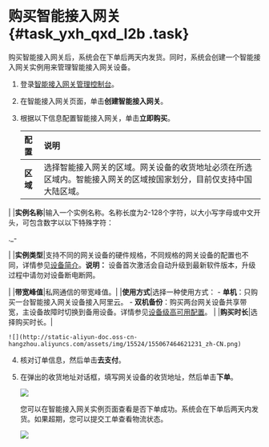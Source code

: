 # 购买智能接入网关 {#task_yxh_qxd_l2b .task}

购买智能接入网关后，系统会在下单后两天内发货。同时，系统会创建一个智能接入网关实例用来管理智能接入网关设备。

1.  登录[智能接入网关管理控制台](https://smartag.console.aliyun.com)。 
2.  在智能接入网关页面，单击**创建智能接入网关**。 
3.  根据以下信息配置智能接入网关，单击**立即购买**。 

    |配置|说明|
    |:-|:-|
    |**区域**|选择智能接入网关的区域。网关设备的收货地址必须在所选区域内。智能接入网关的区域按国家划分，目前仅支持中国大陆区域。

|
    |**实例名称**|输入一个实例名称。名称长度为2-128个字符，以大小写字母或中文开头，可包含数字以以下特殊字符：

.\_-

|
    |**实例类型**|支持不同的网关设备的硬件规格，不同规格的网关设备的配置也不同，详情参见[设备简介](../../../../../intl.zh-CN/产品简介/智能接入网关设备/设备简介.md#)。**说明：** 设备首次激活会自动升级到最新软件版本，升级过程中请勿对设备断电断网。

|
    |**带宽峰值**|私网通信的带宽峰值。|
    |**使用方式**|选择一种使用方式：    -   **单机**：只购买一台智能接入网关设备接入阿里云。
    -   **双机备份**：购买两台网关设备共享带宽，主设备故障时切换到备用设备。详情参见[设备级高可用配置](../../../../../intl.zh-CN/控制台配置指南/管理智能接入网关实例/设备级高可用配置.md#)。
|
    |**购买时长**|选择购买时长。|

    ![](http://static-aliyun-doc.oss-cn-hangzhou.aliyuncs.com/assets/img/15524/155067464621231_zh-CN.png)

4.  核对订单信息，然后单击**去支付**。 
5.  在弹出的收货地址对话框，填写网关设备的收货地址，然后单击**下单**。 

    ![](http://static-aliyun-doc.oss-cn-hangzhou.aliyuncs.com/assets/img/15524/155067464621238_zh-CN.png)

    您可以在智能接入网关实例页面查看是否下单成功。系统会在下单后两天内发货。如果超期，您可以提交工单查看物流状态。

    ![](http://static-aliyun-doc.oss-cn-hangzhou.aliyuncs.com/assets/img/15524/155067464621239_zh-CN.png)


